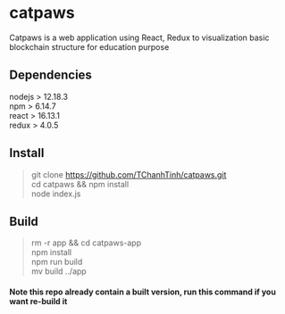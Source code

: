# catpaws
Catpaws is a web application using React, Redux to visualization basic blockchain structure for education purpose

## Dependencies
nodejs > 12.18.3<br/>npm > 6.14.7<br/>react > 16.13.1<br/>redux > 4.0.5

## Install
> git clone https://github.com/TChanhTinh/catpaws.git<br/>cd catpaws && npm install<br/>node index.js

## Build
> rm -r app && cd catpaws-app<br/>npm install<br/>npm run build<br/>mv build ../app
#### Note this repo already contain a built version, run this command if you want re-build it
